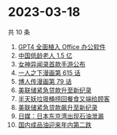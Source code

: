 # 2023-03-18

共 10 条

<!-- BEGIN ZHIHUSEARCH -->
<!-- 最后更新时间 Sat Mar 18 2023 00:16:54 GMT+0800 (China Standard Time) -->
1. [GPT4 全面植入 Office 办公软件](https://www.zhihu.com/search?q=GPT4%20全面植入%20Office%20办公软件)
1. [中国低龄老人 1.5 亿](https://www.zhihu.com/search?q=中国低龄老人%201.5%20亿)
1. [女神异闻录首款手游公布](https://www.zhihu.com/search?q=女神异闻录首款手游公布)
1. [一人之下漫画第 615 话](https://www.zhihu.com/search?q=一人之下漫画第%20615%20话)
1. [博人传漫画第 79 话](https://www.zhihu.com/search?q=博人传漫画第%2079%20话)
1. [美联储紧急贷款升至新纪录](https://www.zhihu.com/search?q=美联储紧急贷款升至新纪录)
1. [半天妖垃圾桶捞回餐食又端给顾客](https://www.zhihu.com/search?q=半天妖垃圾桶捞回餐食又端给顾客)
1. [美联储紧急贷款飙升至新纪录](https://www.zhihu.com/search?q=美联储紧急贷款飙升至新纪录)
1. [日媒：日本东京湾出现石油泄漏](https://www.zhihu.com/search?q=日媒：日本东京湾出现石油泄漏)
1. [国内成品油迎来年内第二跌](https://www.zhihu.com/search?q=国内成品油迎来年内第二跌)
<!-- END ZHIHUSEARCH -->

